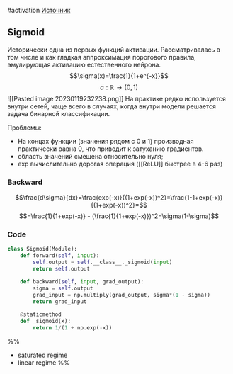 #activation 
[Источник](https://academy.yandex.ru/handbook/ml/article/pervoe-znakomstvo-s-polnosvyaznymi-nejrosetyami)
## Sigmoid
Исторически одна из первых функций активации. Рассматривалась в том числе и как гладкая аппроксимация порогового правила, эмулирующая активацию естественного нейрона.
$$\sigma(x)=\frac{1}{1+e^{-x}}$$
$$\sigma: \mathbb{R} \to (0, 1)$$
![[Pasted image 20230119232238.png]]
На практике редко используется внутри сетей, чаще всего в случаях, когда внутри модели решается задача бинарной классификации.

Проблемы:
- На концах функции (значения рядом с 0 и 1) производная практически равна 0, что приводит к затуханию градиентов.
- область значений смещена относительно нуля;
- exp вычислительно дорогая операция ([[ReLU]] быстрее в 4-6 раз)

### Backward
$$\frac{d\sigma}{dx}=\frac{exp(-x)}{(1+exp(-x))^2}=\frac{1-1+exp(-x)}{(1+exp(-x))^2}=$$
$$=\frac{1}{1+exp(-x)} - (\frac{1}{1+exp(-x)})^2=\sigma(1-\sigma)$$

### Code
```python
class Sigmoid(Module):
    def forward(self, input):
        self.output = self.__class__._sigmoid(input)
        return self.output

    def backward(self, input, grad_output):
        sigma = self.output
        grad_input = np.multiply(grad_output, sigma*(1 - sigma))
        return grad_input
        
    @staticmethod
    def _sigmoid(x):
        return 1/(1 + np.exp(-x))
```

%%
- saturated regime
- linear regime
%%